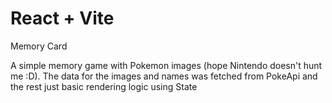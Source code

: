 # React + Vite

Memory Card

A simple memory game with Pokemon images (hope Nintendo doesn't hunt me :D). The data for the images and names was fetched from PokeApi and the rest just basic rendering logic using State
